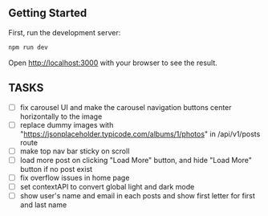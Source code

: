 ## Getting Started

First, run the development server:

```bash
npm run dev
```

Open [http://localhost:3000](http://localhost:3000) with your browser to see the result.

## TASKS

- [ ] fix carousel UI and make the carousel navigation buttons center horizontally to the image
- [ ] replace dummy images with "https://jsonplaceholder.typicode.com/albums/1/photos" in /api/v1/posts route
- [ ] make top nav bar sticky on scroll
- [ ] load more post on clicking "Load More" button, and hide "Load More" button if no post exist
- [ ] fix overflow issues in home page
- [ ] set contextAPI to convert global light and dark mode
- [ ] show user's name and email in each posts and show first letter for first and last name
